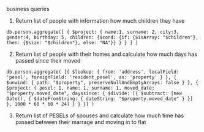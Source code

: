 business queries

1. Return list of people with information how much children they have

`db.person.aggregate([
   {
      $project: {
          name:1,
          surname: 2,
          city:3,
          gender:4,
          birthday: 5,
          children: {$cond: {if: {$isArray: "$children"}, then: {$size: "$children"}, else: "NA"}}
      }
   }
] )`



2. Return list of people with their homes and calculate how much days has passed since their moved

`db.person.aggregate(
[{
    $lookup: {
        from: 'address',
        localField: 'pesel',
        foreignField: 'resident_pesel',
        as: 'property'
    }
}, {
    $unwind: {
        path: "$property",
        preserveNullAndEmptyArrays: false
    }
}, {
    $project: {
        pesel: 1,
        name: 1,
        surname: 1,
        moved_date: "$property.moved_date",
        dayssince: {
            $divide: [{
                $subtract: [new Date(), {
                    $dateFromString: {
                        dateString: "$property.moved_date"
                    }
                }]
            }, 1000 * 60 * 60 * 24]
        }
    }
}]
)`

3. Return list of PESELs of spouses and calculate how much time has passed between their marrage and moving in to flat
